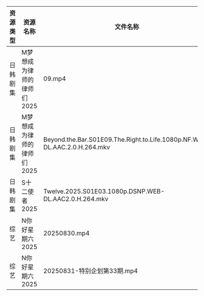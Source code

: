 | 资源类型 | 资源名称            | 文件名称                                                                      | 分享链接                                 | 更新时间                |
| ---- | --------------- | ------------------------------------------------------------------------- | ------------------------------------ | ------------------- |
| 日韩剧集 | M梦想成为律师的律师们2025 | 09.mp4                                                                    | https://pan.quark.cn/s/d4ecaff7fa34  | 2025-08-31 01:19:37 |
| 日韩剧集 | M梦想成为律师的律师们2025 | Beyond.the.Bar.S01E09.The.Right.to.Life.1080p.NF.WEB-DL.AAC.2.0.H.264.mkv | https://pan.quark.cn/s/d4ecaff7fa34  | 2025-08-31 10:19:44 |
| 日韩剧集 | S十二使者2025       | Twelve.2025.S01E03.1080p.DSNP.WEB-DL.AAC2.0.H.264.mkv                     | https://pan.quark.cn/s/4167cdc7d9e6  | 2025-08-31 01:22:44 |
| 综艺   | N你好星期六2025      | 20250830.mp4                                                              | https://www.alipan.com/s/nvuMvPrHLGa | 2025-08-31 08:01:20 |
| 综艺   | N你好星期六2025      | 20250831-特别企划第33期.mp4                                                     | https://www.alipan.com/s/nvuMvPrHLGa | 2025-08-31 14:01:22 |
